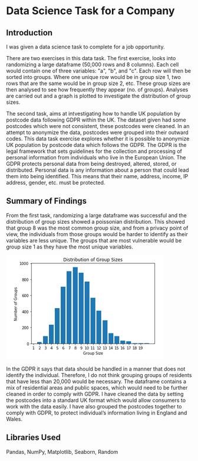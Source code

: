 # Data Science Task for a Company

## Introduction

I was given a data science task to complete for a job opportunity. 

There are two exercises in this data task. The first exercise, looks into randomizing a large dataframe (50,000 rows and 8 columns). Each cell would contain one of three variables: "a", "b", and "c". Each row will then be sorted into groups. Where one unique row would be in group size 1, two rows that are the same would be in group size 2, etc. These group sizes are then analysed to see how frequently they appear (no. of groups). Analyses are carried out and a graph is plotted to investigate the distribution of group sizes.

The second task, aims at intvestigating how to handle UK population by postcode data following GDPR within the UK. The dataset given had some postcodes which were not consistent, these postcodes were cleaned. In an attempt to anonymize the data, postcodes were grouped into their outward codes. This data task exercise explores whether it is possible to anonymize UK population by postcode data which follows the GDPR. The GDPR is the legal framework that sets guidelines for the collection and processing of personal information from individuals who live in the European Union. The GDPR protects personal data from being destroyed, altered, stored, or distributed. Personal data is any information about a person that could lead them into being identified. This means that their name, address, income, IP address, gender, etc. must be protected.

## Summary of Findings

From the first task, randomizing a large dataframe was successful and the distribution of group sizes showed a poissonian distribution. This showed that group 8 was the most common group size, and from a privacy point of view, the individuals from those groups would be harder to identify as their variables are less unique. The groups that are most vulnerable would be group size 1 as they have the most unique variables. 

![](Histogram.PNG)

In the GDPR it says that data should be handled in a manner that does not identify the individual. Therefore, I do not think grouping groups of residents that have less than 20,000 would be necessary. The dataframe contains a mix of residential areas and public spaces, which would need to be further cleaned in order to comply with GDPR. I have cleaned the data by setting the postcodes into a standard UK format which would allow consumers to work with the data easily. I have also grouped the postcodes together to comply with GDPR, to protect individual’s information living in England and Wales.

## Libraries Used
Pandas, NumPy, Matplotlib, Seaborn, Random 
